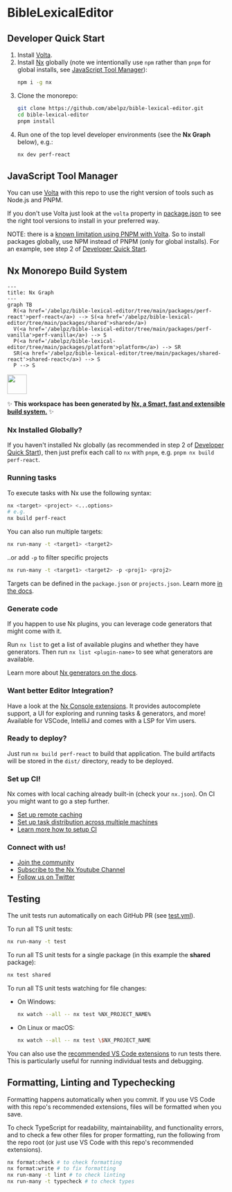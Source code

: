 # BibleLexicalEditor

## Developer Quick Start

1. Install [Volta](https://docs.volta.sh/guide/getting-started).
2. Install [Nx](https://nx.dev/) globally (note we intentionally use `npm` rather than `pnpm` for global installs, see [JavaScript Tool Manager](#javascript-tool-manager)):
   ```bash
   npm i -g nx
   ```
3. Clone the monorepo:
   ```bash
   git clone https://github.com/abelpz/bible-lexical-editor.git
   cd bible-lexical-editor
   pnpm install
   ```
4. Run one of the top level developer environments (see the **Nx Graph** below), e.g.:
   ```bash
   nx dev perf-react
   ```

## JavaScript Tool Manager

You can use [Volta](https://volta.sh/) with this repo to use the right version of tools such as Node.js and PNPM.

If you don't use Volta just look at the `volta` property in [package.json](/package.json) to see the right tool versions to install in your preferred way.

NOTE: there is a [known limitation using PNPM with Volta](https://docs.volta.sh/advanced/pnpm). So to install packages globally, use NPM instead of PNPM (only for global installs). For an example, see step 2 of [Developer Quick Start](#developer-quick-start).

## Nx Monorepo Build System

```mermaid
---
title: Nx Graph
---
graph TB
  R(<a href='/abelpz/bible-lexical-editor/tree/main/packages/perf-react'>perf-react</a>) --> S(<a href='/abelpz/bible-lexical-editor/tree/main/packages/shared'>shared</a>)
  V(<a href='/abelpz/bible-lexical-editor/tree/main/packages/perf-vanilla'>perf-vanilla</a>) --> S
  P(<a href='/abelpz/bible-lexical-editor/tree/main/packages/platform'>platform</a>) --> SR
  SR(<a href='/abelpz/bible-lexical-editor/tree/main/packages/shared-react'>shared-react</a>) --> S
  P --> S
```

<a alt="Nx logo" href="https://nx.dev" target="_blank" rel="noreferrer"><img src="https://raw.githubusercontent.com/nrwl/nx/master/images/nx-logo.png" width="45"></a>

✨ **This workspace has been generated by [Nx, a Smart, fast and extensible build system.](https://nx.dev)** ✨

### Nx Installed Globally?

If you haven't installed Nx globally (as recommended in step 2 of [Developer Quick Start](#developer-quick-start)), then just prefix each call to `nx` with `pnpm`, e.g. `pnpm nx build perf-react`.

### Running tasks

To execute tasks with Nx use the following syntax:

```bash
nx <target> <project> <...options>
# e.g.
nx build perf-react
```

You can also run multiple targets:

```bash
nx run-many -t <target1> <target2>
```

..or add `-p` to filter specific projects

```bash
nx run-many -t <target1> <target2> -p <proj1> <proj2>
```

Targets can be defined in the `package.json` or `projects.json`. Learn more [in the docs](https://nx.dev/core-features/run-tasks).

### Generate code

If you happen to use Nx plugins, you can leverage code generators that might come with it.

Run `nx list` to get a list of available plugins and whether they have generators. Then run `nx list <plugin-name>` to see what generators are available.

Learn more about [Nx generators on the docs](https://nx.dev/plugin-features/use-code-generators).

### Want better Editor Integration?

Have a look at the [Nx Console extensions](https://nx.dev/nx-console). It provides autocomplete support, a UI for exploring and running tasks & generators, and more! Available for VSCode, IntelliJ and comes with a LSP for Vim users.

### Ready to deploy?

Just run `nx build perf-react` to build that application. The build artifacts will be stored in the `dist/` directory, ready to be deployed.

### Set up CI!

Nx comes with local caching already built-in (check your `nx.json`). On CI you might want to go a step further.

- [Set up remote caching](https://nx.dev/core-features/share-your-cache)
- [Set up task distribution across multiple machines](https://nx.dev/core-features/distribute-task-execution)
- [Learn more how to setup CI](https://nx.dev/recipes/ci)

### Connect with us!

- [Join the community](https://nx.dev/community)
- [Subscribe to the Nx Youtube Channel](https://www.youtube.com/@nxdevtools)
- [Follow us on Twitter](https://twitter.com/nxdevtools)

## Testing

The unit tests run automatically on each GitHub PR (see [test.yml](/.github/workflows/test.yml)).

To run all TS unit tests:

```bash
nx run-many -t test
```

To run all TS unit tests for a single package (in this example the **shared** package):

```bash
nx test shared
```

To run all TS unit tests watching for file changes:

- On Windows:
  ```bash
  nx watch --all -- nx test %NX_PROJECT_NAME%
  ```
- On Linux or macOS:
  ```bash
  nx watch --all -- nx test \$NX_PROJECT_NAME
  ```

You can also use the [recommended VS Code extensions](/.vscode/extensions.json) to run tests there. This is particularly useful for running individual tests and debugging.

## Formatting, Linting and Typechecking

Formatting happens automatically when you commit. If you use VS Code with this repo's recommended extensions, files will be formatted when you save.

To check TypeScript for readability, maintainability, and functionality errors, and to check a few other files for proper formatting, run the following from the repo root (or just use VS Code with this repo's recommended extensions).

```bash
nx format:check # to check formatting
nx format:write # to fix formatting
nx run-many -t lint # to check linting
nx run-many -t typecheck # to check types
```
